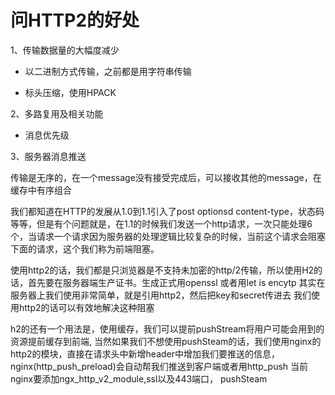 # 问HTTP2的好处
1、传输数据量的大幅度减少

+ 以二进制方式传输，之前都是用字符串传输
  
+ 标头压缩，使用HPACK
  
2、多路复用及相关功能

+ 消息优先级
  
3、服务器消息推送

传输是无序的，在一个message没有接受完成后，可以接收其他的message，在缓存中有序组合

我们都知道在HTTP的发展从1.0到1.1引入了post optionsd content-type，状态码等等，但是有个问题就是，在1.1的时候我们发送一个http请求，一次只能处理6个，当请求一个请求因为服务器的处理逻辑比较复杂的时候，当前这个请求会阻塞下面的请求，这个我们称为前端阻塞。

使用http2的话，我们都是只浏览器是不支持未加密的http/2传输，所以使用H2的话，首先要在服务器端生产证书。生成正式用openssl 或者用let is encytp
其实在服务器上我们使用非常简单，就是引用http2，然后把key和secret传进去
我们使用http2的话可以有效地解决这种阻塞

h2的还有一个用法是，使用缓存，我们可以提前pushStream将用户可能会用到的资源提前缓存到前端,
当然如果我们不想使用pushSteam的话，我们使用nginx的http2的模块，直接在请求头中新增header中增加我们要推送的信息，nginx(http_push_preload)会自动帮我们推送到客户端或者用http_push
当前nginx要添加ngx_http_v2_module,ssl以及443端口，
pushSteam